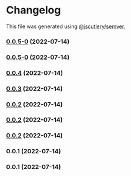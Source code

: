 # Changelog

This file was generated using [@jscutlery/semver](https://github.com/jscutlery/semver).

### [0.0.5-0](https://github.com/yurikrupnik/nx-go-playground/compare/rust_lib-0.0.4...rust_lib-0.0.5-0) (2022-07-14)

### [0.0.5-0](https://github.com/yurikrupnik/nx-go-playground/compare/rust_lib-0.0.4...rust_lib-0.0.5-0) (2022-07-14)

### [0.0.4](https://github.com/yurikrupnik/nx-go-playground/compare/rust_lib-0.0.3...rust_lib-0.0.4) (2022-07-14)

### [0.0.3](https://github.com/yurikrupnik/nx-go-playground/compare/rust_lib-0.0.2...rust_lib-0.0.3) (2022-07-14)

### [0.0.2](https://github.com/yurikrupnik/nx-go-playground/compare/rust_lib-0.0.1...rust_lib-0.0.2) (2022-07-14)

### [0.0.2](https://github.com/yurikrupnik/nx-go-playground/compare/rust_lib-0.0.1...rust_lib-0.0.2) (2022-07-14)

### [0.0.2](https://github.com/yurikrupnik/nx-go-playground/compare/rust_lib-0.0.1...rust_lib-0.0.2) (2022-07-14)

### 0.0.1 (2022-07-14)

### 0.0.1 (2022-07-14)
